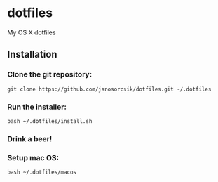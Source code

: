 # dotfiles
My OS X dotfiles

## Installation

### Clone the git repository:
`git clone https://github.com/janosorcsik/dotfiles.git ~/.dotfiles`

### Run the installer:
`bash ~/.dotfiles/install.sh`

### Drink a beer!

### Setup mac OS:
`bash ~/.dotfiles/macos`
